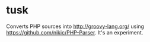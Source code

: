 # tusk

Converts PHP sources into http://groovy-lang.org/ using https://github.com/nikic/PHP-Parser. It's an experiment.